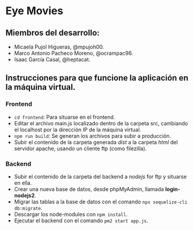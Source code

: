 # Eye Movies

## Miembros del desarrollo:

* Micaela Pujol Higueras, @mpujoh00.
* Marco Antonio Pacheco Moreno, @ocrampac96.
* Isaac García Casal, @heptacat.

## Instrucciones para que funcione la aplicación en la máquina virtual.

### Frontend
* `cd frontend`: Para situarse en el frontend.
* Editar el archivo main.js localizado dentro de la carpeta src, cambiando el localhost por la dirección IP de la máquina virtual.
* `npm run build`: Se generan los archivos para subir a producción.
* Subir el contenido de la carpeta generada _dist_ a la carpeta _html_ del servidor apache, usando un cliente ftp (como filezilla).

### Backend

* Subir el contenido de la carpeta del backend a _nodejs_ for ftp y situarse en ella.
* Crear una nueva base de datos, desde phpMyAdmin, llamada **login-nodejs2**.
* Migrar las tablas a la base de datos con el comando `npx sequelize-cli db:migrate`.
* Descargar los node-modules con `npm install`.
* Ejecutar el backend con el comando `pm2 start app.js`.

